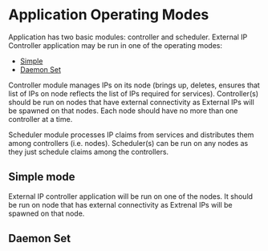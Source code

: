 Application Operating Modes
===========================

Application has two basic modules: controller and scheduler. 
External IP Controller application may be run in one of the operating modes:
* [Simple](#simple-mode)
* [Daemon Set](#daemon-set)


Controller module manages IPs on its node (brings up, deletes, ensures that list
of IPs on node reflects the list of IPs required for services).
Controller(s) should be run on nodes that have external connectivity as
External IPs will be spawned on that nodes. Each node should have no more than
one controller at a time.

Scheduler module processes IP claims from services and distributes them among
controllers (i.e. nodes).
Scheduler(s) can be run on any nodes as they just schedule claims among the
controllers.


## Simple mode

External IP controller application will be run on one of the nodes. It should be
run on node that has external connectivity as Extrenal IPs will be spawned on
that node.

## Daemon Set



